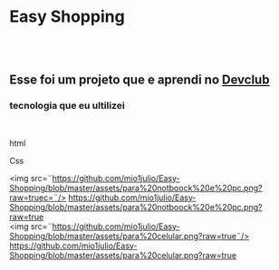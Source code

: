 <h1>Easy Shopping</h1>
<br>
<br>
<h2>Esse foi um projeto que e aprendi no <a href=¨https://Rodolfomori.com.br/Devclub¨>Devclub</a></h2>

<h3>tecnologia que eu ultilizei</h3>
<br>
<p>html</p>
<p>Css</p>

<img src=¨https://github.com/mio1julio/Easy-Shopping/blob/master/assets/para%20notboock%20e%20pc.png?raw=truec=¨/>
<https://github.com/mio1julio/Easy-Shopping/blob/master/assets/para%20notboock%20e%20pc.png?raw=true>
<br>
<img src=¨https://github.com/mio1julio/Easy-Shopping/blob/master/assets/para%20celular.png?raw=true¨/>
https://github.com/mio1julio/Easy-Shopping/blob/master/assets/para%20celular.png?raw=true
